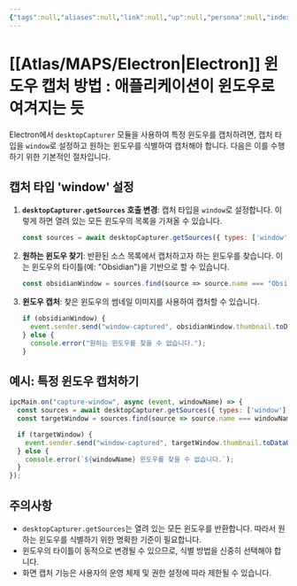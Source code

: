 ```yaml
---
{"tags":null,"aliases":null,"link":null,"up":null,"persona":null,"index":null,"date_created":"2024-01-11","date_modified":"2024-01-11","dg-publish":true,"permalink":"/atlas/ideas/electron/","dgPassFrontmatter":true,"noteIcon":"1","created":"2024-01-11T19:57:15.399+09:00","updated":"2024-03-16T19:19:28.445+09:00"}
---
```


# [[Atlas/MAPS/Electron\|Electron]] 윈도우 캡처 방법 : 애플리케이션이 윈도우로 여겨지는 듯
Electron에서 `desktopCapturer` 모듈을 사용하여 특정 윈도우를 캡처하려면, 캡처 타입을 `window`로 설정하고 원하는 윈도우를 식별하여 캡처해야 합니다. 다음은 이를 수행하기 위한 기본적인 절차입니다.

## 캡처 타입 'window' 설정

1. **`desktopCapturer.getSources` 호출 변경**: 캡처 타입을 `window`로 설정합니다. 이렇게 하면 열려 있는 모든 윈도우의 목록을 가져올 수 있습니다.

    ```javascript
    const sources = await desktopCapturer.getSources({ types: ['window'] });
    ```

2. **원하는 윈도우 찾기**: 반환된 소스 목록에서 캡처하고자 하는 윈도우를 찾습니다. 이는 윈도우의 타이틀(예: "Obsidian")을 기반으로 할 수 있습니다.

    ```javascript
    const obsidianWindow = sources.find(source => source.name === "Obsidian");
    ```

3. **윈도우 캡처**: 찾은 윈도우의 썸네일 이미지를 사용하여 캡처할 수 있습니다.

    ```javascript
    if (obsidianWindow) {
      event.sender.send("window-captured", obsidianWindow.thumbnail.toDataURL());
    } else {
      console.error("원하는 윈도우를 찾을 수 없습니다.");
    }
    ```

## 예시: 특정 윈도우 캡처하기

```javascript
ipcMain.on("capture-window", async (event, windowName) => {
  const sources = await desktopCapturer.getSources({ types: ['window'] });
  const targetWindow = sources.find(source => source.name === windowName);

  if (targetWindow) {
    event.sender.send("window-captured", targetWindow.thumbnail.toDataURL());
  } else {
    console.error(`${windowName} 윈도우를 찾을 수 없습니다.`);
  }
});
```

## 주의사항

- `desktopCapturer.getSources`는 열려 있는 모든 윈도우를 반환합니다. 따라서 원하는 윈도우를 식별하기 위한 명확한 기준이 필요합니다.
- 윈도우의 타이틀이 동적으로 변경될 수 있으므로, 식별 방법을 신중히 선택해야 합니다.
- 화면 캡처 기능은 사용자의 운영 체제 및 권한 설정에 따라 제한될 수 있습니다.